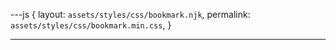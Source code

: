 ---js
{
  layout:    `assets/styles/css/bookmark.njk`,
  permalink: `assets/styles/css/bookmark.min.css`,
}

---
